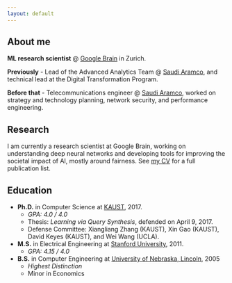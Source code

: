 ```yaml
---
layout: default
---
```


## About me

**ML research scientist** @ [Google Brain](https://research.google/teams/brain/) in Zurich. 

**Previously** - Lead of the Advanced Analytics Team @ [Saudi Aramco](https://www.aramco.com/), and technical lead at the Digital Transformation Program. 

**Before that** - Telecommunications engineer @ [Saudi Aramco](https://www.aramco.com/), worked on strategy and technology planning, network security, and performance engineering.

## Research

I am currently a research scientist at Google Brain, working on understanding deep neural networks and developing tools for improving the societal impact of AI, mostly around fairness. See [my CV](./ibrahim_alabdulmohsin.pdf) for a full publication list.

## Education

- **Ph.D.** in Computer Science at [KAUST](https://www.kaust.edu.sa/), 2017.
  - _GPA: 4.0 / 4.0_
  - Thesis: _Learning via Query Synthesis_, defended on April 9, 2017.
  - Defense Committee: Xiangliang Zhang (KAUST), Xin Gao (KAUST), David Keyes (KAUST), and Wei Wang (UCLA).
- **M.S.** in Electrical Engineering at [Stanford University](https://www.stanford.edu/), 2011. 
  - _GPA: 4.15 / 4.0_
- **B.S.** in Computer Engineering at [University of Nebraska, Lincoln](https://www.unl.edu/), 2005 
  - _Highest Distinction_ 
  - Minor in Economics
